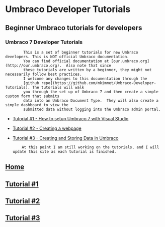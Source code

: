 # Umbraco Developer Tutorials

## Beginner Umbraco tutorials for developers

### Umbraco 7 Developer Tutorials

            This is a set of beginner tutorials for new Umbraco developers. This is NOT official Umbraco documentation.
            You can find official documentation at [our.umbraco.org](http://our.umbraco.org).  Also note that since
            these tutorials are written by a beginner, they might not necessarily follow best practices.
            I welcome any changes to this documentation through the
            [github repo](https://github.com/mkimmet/Umbraco-Developer-Tutorials). The tutorials will walk
            you through the set up of Umbraco 7 and then create a simple custom form that submits
            data into an Umbraco Document Type.  They will also create a simple dashboard to view the
            submitted data without logging into the Umbraco admin portal.

*   [Tutorial #1 - How to setup Umbraco 7 with Visual Studio](Tutorial-1-Umbraco7-Setup.html)
*   [Tutorial #2 - Creating a webpage](Tutorial-2-Creating-a-Webpage.html)
*   [Tutorial #3 - Creating and Storing Data in Umbraco](Tutorial-3-Storing-data-in-Umbraco.html)

            At this point I am still working on the tutorials, and I will update this site as each tutorial is finished.

## [Home](index.html)

## [Tutorial #1](Tutorial-1-Umbraco7-Setup.html)

## [Tutorial #2](Tutorial-2-Creating-a-Webpage.html)

## [Tutorial #3](Tutorial-3-Storing-data-in-Umbraco.html)
